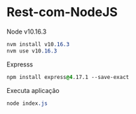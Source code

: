 # Rest-com-NodeJS

Node v10.16.3
```css
nvm install v10.16.3
nvm use v10.16.3
```
Expresss
```css
npm install express@4.17.1 --save-exact
```
Executa aplicação
```css
node index.js
```
